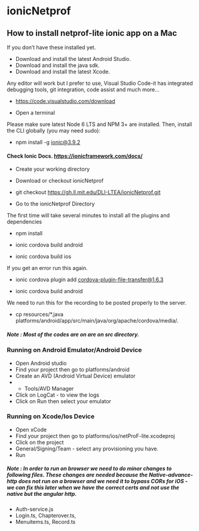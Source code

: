 # ionicNetprof

## How to install netprof-lite ionic app on a Mac

If you don’t have these installed yet. 

- Download and install the latest Android Studio. 
- Download and install the java sdk. 
- Download and install the latest Xcode. 

Any editor will work but I prefer to use, 
Visual Studio Code-it has integrated debugging tools, git integration, code assist and much more...

- https://code.visualstudio.com/download

- Open a terminal

Please make sure latest Node 6 LTS and NPM 3+ are installed.
Then, install the CLI globally (you may need sudo):

- npm install -g ionic@3.9.2

#### Check Ionic Docs.  https://ionicframework.com/docs/

- Create your working directory

- Download or checkout ionicNetprof

- git checkout https://gh.ll.mit.edu/DLI-LTEA/ionicNetprof.git

- Go to the ionicNetprof Directory

The first time will take several minutes to install all the plugins and dependencies

  - npm install

  - ionic cordova build android

  - ionic cordova build ios 

If you get an error run this again.

  - ionic cordova plugin add cordova-plugin-file-transfer@1.6.3

  - ionic cordova build android

We need to run this for the recording to be posted properly to the server.

  - cp resources/*.java platforms/android/app/src/main/java/org/apache/cordova/media/.

##### Note : Most of the codes are on are on src directory.

### Running on Android Emulator/Android Device

- Open Android studio
- Find your project then go to platforms/android
- Create an AVD (Android Virtual Device) emulator
- - Tools/AVD Manager
- Click on LogCat - to view the logs
- Click on Run then select your emulator


### Running on Xcode/Ios Device

- Open xCode
- Find your project then go to platforms/ios/netProF-lite.xcodeproj
- Click on the project
- General/Signing/Team - select any provisioning you have.
- Run


##### Note : In order to run on browser we need to do minor changes to following files. These changes are needed because the Native-advance-http does not run on a browser and we need it to bypass CORs for iOS - we can fix this later when we have the correct certs and not use the native but the angular http.

- Auth-service.js
- Login.ts, Chapterover.ts,
- Menuitems.ts,  Record.ts
